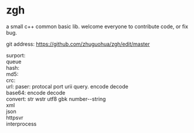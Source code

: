 # zgh
a small c++ common basic lib.
welcome everyone to contribute code, or fix bug.

git address: https://github.com/zhuguohua/zgh/edit/master

surport:  
queue   
hash:  
md5:  
crc:      
url:  paser: protocal port urii query. encode decode  
base64: encode decode  
convert: str wstr utf8 gbk number--string  
xml  
json  
httpsvr  
interprocess  
